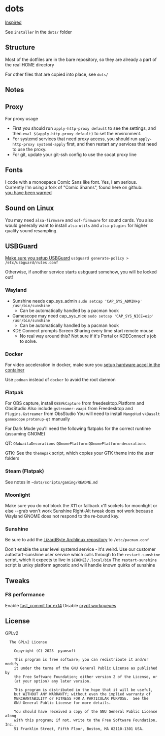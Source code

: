 # dots

[Inspired](https://www.atlassian.com/git/tutorials/dotfiles)

See `installer` in the `dots/` folder

## Structure

Most of the dotfiles are in the bare repository, so they are
already a part of the real HOME directory

For other files that are copied into place, see `dots/`

## Notes

## Proxy

For proxy usage
- First you should run `apply-http-proxy default` to see the settings, and then
  `eval $(apply-http-proxy default)` to set the environment.
- For systemd services that need proxy access, you should run `apply-http-proxy systemd-apply`
  first, and then restart any services that need to use the proxy.
- For git, update your git-ssh config to use the socat proxy line

## Fonts

I code with a monospace Comic Sans like font. Yes, I am serious.  
Currently I'm using a fork of "Comic Shanns", found here on github:  
[you have been warned](https://github.com/jesusmgg/comic-shanns-mono)

## Sound on Linux
You may need `alsa-firmware` and `sof-firmware` for sound cards. You also would generally
want to install `alsa-utils` and `alsa-plugins` for higher quality sound resampling.

## USBGuard
[Make sure you setup USBGuard](https://wiki.archlinux.org/title/USBGuard)
`usbguard generate-policy > /etc/usbguard/rules.conf`

Otherwise, if another service starts usbguard somehow, you will be locked out!

### Wayland
- Sunshine needs cap_sys_admin `sudo setcap 'CAP_SYS_ADMIN+p' /usr/bin/sunshine`
  - Can be automatically handled by a pacman hook
- Gamescope may need cap_sys_nice `sudo setcap 'CAP_SYS_NICE=eip' /usr/bin/sunshine`
  - Can be automatically handled by a pacman hook
- KDE Connect prompts Screen Sharing every time start remote mouse
  - No real way around this? Not sure if it's Portal or KDEConnect's job to solve.

### Docker
For video acceleration in docker, make sure you
[setup hardware accel in the container](https://jellyfin.org/docs/general/administration/hardware-acceleration#hardware-acceleration-on-docker-linux)

Use `podman` instead of `docker` to avoid the root daemon

### Flatpak
For OBS capture, install `OBSVkCapture` from freedesktop.Platform and ObsStudio
Also include `gstreamer-vaapi` from Freedesktop and `Plugins.Gstreamer` from ObsStudio
You will need to install `MangoHud` `vkBasalt` `gamescope` `protonup-qt` manually

For Dark Mode you'll need the following flatpaks for the correct runtime (assuming GNOME)

QT:
`QAdwaitaDecorations`
`QGnomePlatform`
`QGnomePlatform-decorations`

GTK:
See the `themepak` script, which copies your GTK theme into the user folders

### Steam (Flatpak)
See notes in `~dots/scripts/gaming/README.md`

### Moonlight
Make sure you do not block the X11 or fallback x11 sockets for moonlight or else --grab won't work
Sunshine Right-Alt tweak does not work because Wayland GNOME does not respond to the re-bound key.

### Sunshine
Be sure to add the [LizardByte Archlinux repository](https://github.com/LizardByte/pacman-repo)
to `/etc/pacman.conf`

Don't enable the user level systemd service - it's weird. Use our customer autostart-sunshine user service
which calls through to the `restart-sunshine` script, which it expects to live in `${HOME}/.local/bin`
The `restart-sunshine` script is unixy platform agnostic and will handle known quirks of sunshine 

## Tweaks

### FS performance
Enable [fast_commit for ext4](https://wiki.archlinux.org/title/Ext4#Enabling_fast_commit_in_existing_filesystems)
Disable [crypt workqueues](https://wiki.archlinux.org/title/Dm-crypt/Specialties)

## License

GPLv2

```
  The GPLv2 License

    Copyright (C) 2023  pyamsoft

    This program is free software; you can redistribute it and/or modify
    it under the terms of the GNU General Public License as published by
    the Free Software Foundation; either version 2 of the License, or
    (at your option) any later version.

    This program is distributed in the hope that it will be useful,
    but WITHOUT ANY WARRANTY; without even the implied warranty of
    MERCHANTABILITY or FITNESS FOR A PARTICULAR PURPOSE.  See the
    GNU General Public License for more details.

    You should have received a copy of the GNU General Public License along
    with this program; if not, write to the Free Software Foundation, Inc.,
    51 Franklin Street, Fifth Floor, Boston, MA 02110-1301 USA.
```
